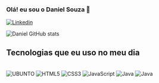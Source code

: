 ### Olá! eu sou o Daniel Souza 👋

[![Linkedin](	https://img.shields.io/badge/LinkedIn-0077B5?style=for-the-badge&logo=linkedin&logoColor=white)](https://www.linkedin.com/in/daniel-souza-9b14b0222/)

![Daniel GitHub stats](https://github-readme-stats.vercel.app/api?username=DanielSouzzz&show_icons=true&theme=radical)

## Tecnologias que eu uso no meu dia
<div style="display: inline_block"> <br/>
  <img align = "center" alt="UBUNTO" src="https://img.shields.io/badge/Ubuntu-E95420?style=for-the-badge&logo=ubuntu&logoColor=white" />
  <img align = "center" alt="HTML5" src="https://img.shields.io/badge/HTML5-E34F26?style=for-the-badge&logo=html5&logoColor=white" />
   <img align = "center" alt="CSS3" src="https://img.shields.io/badge/CSS3-1572B6?style=for-the-badge&logo=css3&logoColor=white" />
   <img align = "center" alt="JavaScript" src="https://img.shields.io/badge/JavaScript-F7DF1E?style=for-the-badge&logo=javascript&logoColor=black" />
  <img align = "center" alt="Java" src="https://img.shields.io/badge/Java-ED8B00?style=for-the-badge&logo=openjdk&logoColor=white" />
  <img align = "center" alt="Java" src="https://img.shields.io/badge/MySQL-005C84?style=for-the-badge&logo=mysql&logoColor=white" />
</div>
